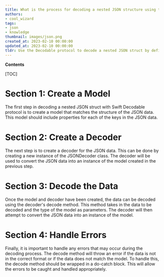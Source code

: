 ```yaml
---
title: What is the process for decoding a nested JSON structure using the swift decodable protocol?
authors:
- cool_wizard
tags:
- json
- knowledge
thumbnail: images/json.png
created_at: 2023-02-10 00:00:00
updated_at: 2023-02-10 00:00:00
tldr: Use the Decodable protocol to decode a nested JSON struct by defining a custom struct that conforms to the protocol and mapping the struct`s properties to the JSON keys.
---
```


**Contents**

[TOC]

# Section 1: Create a Model

The first step in decoding a nested JSON struct with Swift Decodable protocol is to create a model that matches the structure of the JSON data. This model should include properties for each of the keys in the JSON data. 

# Section 2: Create a Decoder

The next step is to create a decoder for the JSON data. This can be done by creating a new instance of the JSONDecoder class. The decoder will be used to convert the JSON data into an instance of the model created in the previous step.

# Section 3: Decode the Data

Once the model and decoder have been created, the data can be decoded using the decoder's decode method. This method takes in the data to be decoded and the type of the model as parameters. The decoder will then attempt to convert the JSON data into an instance of the model.

# Section 4: Handle Errors

Finally, it is important to handle any errors that may occur during the decoding process. The decode method will throw an error if the data is not in the correct format or if the data does not match the model. To handle this, the decode method should be wrapped in a do-catch block. This will allow the errors to be caught and handled appropriately.
